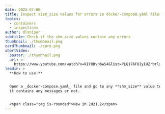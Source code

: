 ```yaml
---
date: 2021-07-06
title: Inspect size_size values for errors in docker-compose.yaml files
topics:
  - containers
  - inspections
author: dlsniper
subtitle: Check if the shm_size values contain any errors
thumbnail: ./thumbnail.png
cardThumbnail: ./card.png
shortVideo:
  poster: ./thumbnail.png
  url: >-
    https://www.youtube.com/watch?v=kIY0Bvn6wS4&list=PLQ176FUIyIUZrbrlz4AY1V8VzBJKZyVlW&index=60
leadin: >
  **How to use:**


  Open a _docker-compose.yaml_ file and go to any **shm_size** value to see if
  it contains any messages or not.


  <span class="tag is-rounded">New in 2021.2</span>
---
```


